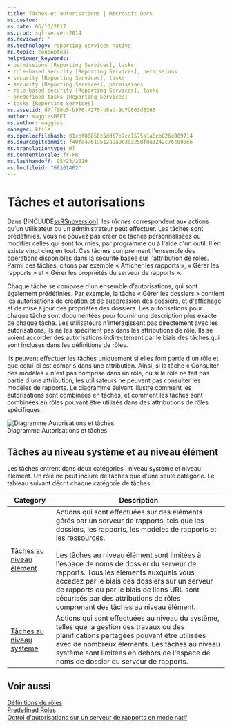 ```yaml
---
title: Tâches et autorisations | Microsoft Docs
ms.custom: ''
ms.date: 06/13/2017
ms.prod: sql-server-2014
ms.reviewer: ''
ms.technology: reporting-services-native
ms.topic: conceptual
helpviewer_keywords:
- permissions [Reporting Services], tasks
- role-based security [Reporting Services], permissions
- security [Reporting Services], tasks
- security [Reporting Services], permissions
- role-based security [Reporting Services], tasks
- predefined tasks [Reporting Services]
- tasks [Reporting Services]
ms.assetid: d7ff90b5-b976-4270-b9ad-9d7b801d8263
author: maggiesMSFT
ms.author: maggies
manager: kfile
ms.openlocfilehash: 01cbf00850c5dd57e7ca1575a1a0cb826c009714
ms.sourcegitcommit: f40fa47619512a9a9c3e3258fda3242c76c008e6
ms.translationtype: MT
ms.contentlocale: fr-FR
ms.lasthandoff: 05/23/2019
ms.locfileid: "66101462"
---
```

# <a name="tasks-and-permissions"></a>Tâches et autorisations
  Dans [!INCLUDE[ssRSnoversion](../../includes/ssrsnoversion-md.md)], les *tâches* correspondent aux actions qu’un utilisateur ou un administrateur peut effectuer. Les tâches sont prédéfinies. Vous ne pouvez pas créer de tâches personnalisées ou modifier celles qui sont fournies, par programme ou à l'aide d'un outil. Il en existe vingt cinq en tout. Ces tâches comprennent l'ensemble des opérations disponibles dans la sécurité basée sur l'attribution de rôles. Parmi ces tâches, citons par exemple « Afficher les rapports », « Gérer les rapports » et « Gérer les propriétés du serveur de rapports ».  
  
 Chaque tâche se compose d'un ensemble d'autorisations, qui sont également prédéfinies. Par exemple, la tâche « Gérer les dossiers » contient les autorisations de création et de suppression des dossiers, et d'affichage et de mise à jour des propriétés des dossiers. Les autorisations pour chaque tâche sont documentées pour fournir une description plus exacte de chaque tâche. Les utilisateurs n'interagissent pas directement avec les autorisations, ils ne les spécifient pas dans les attributions de rôle. Ils se voient accorder des autorisations indirectement par le biais des tâches qui sont incluses dans les définitions de rôles.  
  
 Ils peuvent effectuer les tâches uniquement si elles font partie d'un rôle et que celui-ci est compris dans une attribution. Ainsi, si la tâche « Consulter des modèles » n'est pas comprise dans un rôle, ou si le rôle ne fait pas partie d'une attribution, les utilisateurs ne peuvent pas consulter les modèles de rapports. Le diagramme suivant illustre comment les autorisations sont combinées en tâches, et comment les tâches sont combinées en rôles pouvant être utilisés dans des attributions de rôles spécifiques.  
  
 ![Diagramme Autorisations et tâches](../media/report-securityobjects.gif "Diagramme Autorisations et tâches")  
Diagramme Autorisations et tâches  
  
## <a name="system-and-item-level-tasks"></a>Tâches au niveau système et au niveau élément  
 Les tâches entrent dans deux catégories : niveau système et niveau élément. Un rôle ne peut inclure de tâches que d'une seule catégorie. Le tableau suivant décrit chaque catégorie de tâches.  
  
|Category|Description|  
|--------------|-----------------|  
|[Tâches au niveau élément](tasks-and-permissions-item-level-tasks.md)|Actions qui sont effectuées sur des éléments gérés par un serveur de rapports, tels que les dossiers, les rapports, les modèles de rapports et les ressources.<br /><br /> Les tâches au niveau élément sont limitées à l'espace de noms de dossier du serveur de rapports. Tous les éléments auxquels vous accédez par le biais des dossiers sur un serveur de rapports ou par le biais de liens URL sont sécurisés par des attributions de rôles comprenant des tâches au niveau élément.|  
|[Tâches au niveau système](tasks-and-permissions-system-level-tasks.md)|Actions qui sont effectuées au niveau du système, telles que la gestion des travaux ou des planifications partagées pouvant être utilisées avec de nombreux éléments. Les tâches au niveau système sont limitées en dehors de l'espace de noms de dossier du serveur de rapports.|  
  
## <a name="see-also"></a>Voir aussi  
 [Définitions de rôles](role-definitions.md)   
 [Predefined Roles](role-definitions-predefined-roles.md)   
 [Octroi d'autorisations sur un serveur de rapports en mode natif](granting-permissions-on-a-native-mode-report-server.md)  
  
  
